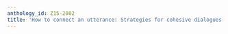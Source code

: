 ```yaml
---
anthology_id: Z15-2002
title: 'How to connect an utterance: Strategies for cohesive dialogues in Scandinavian'
---
```

